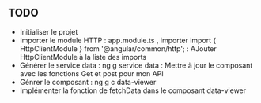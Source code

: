 ## TODO 

- Initialiser le projet 
- Importer le module HTTP
    : app.module.ts , importer import { HttpClientModule } from '@angular/common/http';
    : AJouter HttpClientModule à la liste des imports 
- Générer le service data 
    : ng g service data 
    : Mettre à jour le composant avec les fonctions Get et post pour mon API 
- Génrer le composant 
    : ng g c data-viewer
- Implémenter la fonction de fetchData dans le composant data-viewer